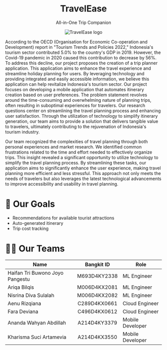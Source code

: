 <h1 align="center">TravelEase</h1>
<p align="center">All-in-One Trip Companion</p>

<div align="center">
  <img src="https://github.com/TravelEase/.github/assets/117128195/75a6b944-9c80-49bc-8bb1-ee7d9733a189" alt="TravelEase logo" />
</div>

According to the OECD (Organisation for Economic Co-operation and Development) report in "Tourism Trends and Policies 2022," Indonesia's tourism sector contributed 5.0% to the country's GDP in 2019. However, the Covid-19 pandemic in 2020 caused this contribution to decrease by 56%. To address this decline, our project proposes the creation of a trip planner application. This application aims to enhance the travel experience and streamline holiday planning for users. By leveraging technology and providing integrated and easily accessible information, we believe this application can help revitalize Indonesia's tourism sector. Our project focuses on developing a mobile application that automates itinerary creation based on user preferences. The problem statement revolves around the time-consuming and overwhelming nature of planning trips, often resulting in suboptimal experiences for travelers. Our research questions center on streamlining the travel planning process and enhancing user satisfaction. Through the utilization of technology to simplify itinerary generation, our team aims to provide a solution that delivers tangible value to travelers, ultimately contributing to the rejuvenation of Indonesia's tourism industry.

Our team recognized the complexities of travel planning through both personal experiences and market research. We identified common frustrations related to the time and effort needed to effectively organize trips. This insight revealed a significant opportunity to utilize technology to simplify the travel planning process. By streamlining these tasks, our application aims to significantly enhance the user experience, making travel planning more efficient and less stressful. This approach not only meets the needs of travelers but also leverages the latest technological advancements to improve accessibility and usability in travel planning.

# 🎯 Our Goals
- Recommendations for available tourist attractions
- Auto-generated itinerary
- Trip cost tracking

# 👷‍♂️ Our Teams
| Name                             | Bangkit ID   | Role             |
| -------------------------------- | :----------: | ---------------- |
| Haifan Tri Buwono Joyo Pangestu  | M693D4KY2338 | ML Engineer      |
| Ariqa Bilqis                     | M006D4KX2081 | ML Engineer      |
| Nisrina Diva Sulalah             | M006D4KX2082 | ML Engineer      |
| Aenu Rizqiana                    | C289D4KX0661 | Cloud Engineer   |
| Fara Deviana                     | C496D4KX0612 | Cloud Engineer   |
| Ananda Wahyan Abdillah           | A214D4KY3379 | Mobile Developer |
| Kharisma Suci Artamevia          | A214D4KX3550 | Mobile Developer |
